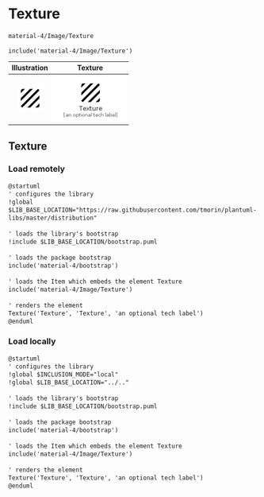 # Texture


```text
material-4/Image/Texture
```

```text
include('material-4/Image/Texture')
```



| Illustration | Texture |
| :---: | :---: |
| ![illustration for Illustration](../../material-4/Image/Texture.png) | ![illustration for Texture](../../material-4/Image/Texture.Local.png) |




## Texture

### Load remotely
```plantuml
@startuml
' configures the library
!global $LIB_BASE_LOCATION="https://raw.githubusercontent.com/tmorin/plantuml-libs/master/distribution"

' loads the library's bootstrap
!include $LIB_BASE_LOCATION/bootstrap.puml

' loads the package bootstrap
include('material-4/bootstrap')

' loads the Item which embeds the element Texture
include('material-4/Image/Texture')

' renders the element
Texture('Texture', 'Texture', 'an optional tech label')
@enduml
```

### Load locally
```plantuml
@startuml
' configures the library
!global $INCLUSION_MODE="local"
!global $LIB_BASE_LOCATION="../.."

' loads the library's bootstrap
!include $LIB_BASE_LOCATION/bootstrap.puml

' loads the package bootstrap
include('material-4/bootstrap')

' loads the Item which embeds the element Texture
include('material-4/Image/Texture')

' renders the element
Texture('Texture', 'Texture', 'an optional tech label')
@enduml
```

